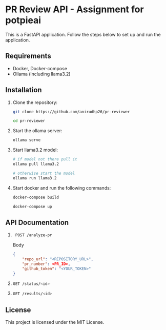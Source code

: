 # PR Review API - Assignment for potpieai

This is a FastAPI application. Follow the steps below to set up and run the application.

## Requirements

- Docker, Docker-compose
- Ollama (including llama3.2)

## Installation

1. Clone the repository:

    ```bash
    git clone https://github.com/anirudhp26/pr-reviewer

    cd pr-reviewer
    ```

2. Start the ollama server:
    ```bash
    ollama serve
    ```

3. Start llama3.2 model:
    ```bash
    # if model not there pull it
    ollama pull llama3.2

    # otherwise start the model
    ollama run llama3.2
    ```

3. Start docker and run the following commands:

    ```bash
    docker-compose build

    docker-compose up
    ```
## API Documentation

1. ```bash
    POST /analyze-pr
    ```
    Body
    ```json
    {
        "repo_url": "<REPOSITORY_URL>",
        "pr_number": <PR_ID>,
        "github_token": "<YOUR_TOKEN>"
    }
    ```

2.  ```bash
    GET /status/<id>
    ```

3.  ```bash
    GET /results/<id>
    ``` 

## License

This project is licensed under the MIT License.